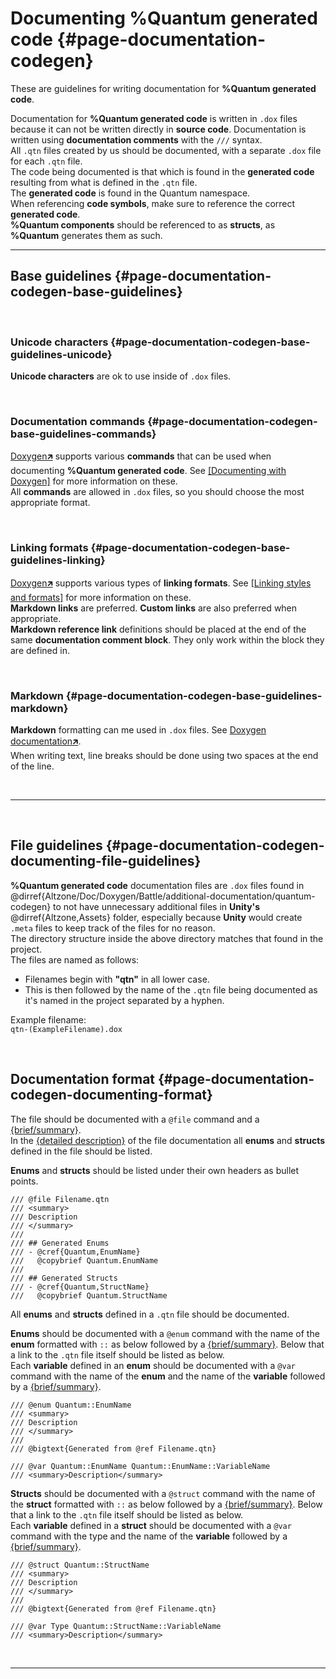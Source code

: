 # Documenting %Quantum generated code {#page-documentation-codegen}
These are guidelines for writing documentation for **%Quantum generated code**.  

Documentation for **%Quantum generated code** is written in `.dox` files because it can not be written directly in **source code**. Documentation is written using **documentation comments** with the `///` syntax.  
All `.qtn` files created by us should be documented, with a separate `.dox` file for each `.qtn` file.  
The code being documented is that which is found in the **generated code** resulting from what is defined in the `.qtn` file.  
The **generated code** is found in the Quantum namespace.  
When referencing **code symbols**, make sure to reference the correct **generated code**.  
**%Quantum components** should be referenced to as **structs**, as **%Quantum** generates them as such.


---

## Base guidelines {#page-documentation-codegen-base-guidelines}

<br/>

### Unicode characters {#page-documentation-codegen-base-guidelines-unicode}
**Unicode characters** are ok to use inside of `.dox` files.

<br/>

### Documentation commands {#page-documentation-codegen-base-guidelines-commands}
[Doxygen🡵] supports various **commands** that can be used when documenting **%Quantum generated code**. See [[Documenting with Doxygen]](#page-documentation-doxygen-commands) for more information on these.  
All **commands** are allowed in `.dox` files, so you should choose the most appropriate format.

<br/>

### Linking formats {#page-documentation-codegen-base-guidelines-linking}
[Doxygen🡵] supports various types of **linking formats**. See [[Linking styles and formats]](#page-documentation-doxygen-styles-formats) for more information on these.  
**Markdown links** are preferred. **Custom links** are also preferred when appropriate.  
**Markdown reference link** definitions should be placed at the end of the same **documentation comment block**. They only work within the block they are defined in.

<br/>

### Markdown {#page-documentation-codegen-base-guidelines-markdown}
**Markdown** formatting can me used in `.dox` files. See [Doxygen documentation🡵](https://www.doxygen.nl/manual/markdown.html).  
When writing text, line breaks should be done using two spaces at the end of the line.

<br/>

---

<br/>

## File guidelines {#page-documentation-codegen-documenting-file-guidelines}
**%Quantum generated code** documentation files are `.dox` files found in @dirref{Altzone/Doc/Doxygen/Battle/additional-documentation/quantum-codegen} to not have unnecessary additional files in **Unity's** @dirref{Altzone,Assets} folder, especially because **Unity** would create `.meta` files to keep track of the files for no reason.  
The directory structure inside the above directory matches that found in the project.  
The files are named as follows:  
- Filenames begin with **"qtn"** in all lower case.
- This is then followed by the name of the `.qtn` file being documented as it's named in the project separated by a hyphen.

Example filename:  
`qtn-(ExampleFilename).dox`

<br/>

## Documentation format {#page-documentation-codegen-documenting-format}
The file should be documented with a `@file` command and a [{brief/summary}].  
In the [{detailed description}] of the file documentation all **enums** and **structs** defined in the file should be listed.  

**Enums** and **structs** should be listed under their own headers as bullet points.  

```
/// @file Filename.qtn
/// <summary>
/// Description
/// </summary>
///
/// ## Generated Enums
/// - @cref{Quantum,EnumName}  
///   @copybrief Quantum.EnumName
///
/// ## Generated Structs
/// - @cref{Quantum,StructName}  
///   @copybrief Quantum.StructName
```

All **enums** and **structs** defined in a `.qtn` file should be documented.  

**Enums** should be documented with a `@enum` command with the name of the **enum** formatted with `::` as below followed by a [{brief/summary}]. 
Below that a link to the `.qtn` file itself should be listed as below.  
Each **variable** defined in an **enum** should be documented with a `@var` command with the name of the **enum** and the name of the **variable** followed by a [{brief/summary}].   

```
/// @enum Quantum::EnumName
/// <summary>
/// Description
/// </summary>
///
/// @bigtext{Generated from @ref Filename.qtn}

/// @var Quantum::EnumName Quantum::EnumName::VariableName
/// <summary>Description</summary>
```

**Structs** should be documented with a `@struct` command with the name of the **struct** formatted with `::` as below followed by a [{brief/summary}]. 
Below that a link to the `.qtn` file itself should be listed as below.  
Each **variable** defined in a **struct** should be documented with a `@var` command with the type and the name of the **variable** followed by a [{brief/summary}]. 


```
/// @struct Quantum::StructName
/// <summary>
/// Description
/// </summary>
///
/// @bigtext{Generated from @ref Filename.qtn}

/// @var Type Quantum::StructName::VariableName
/// <summary>Description</summary>
```

<br/>

---

[Doxygen🡵]:               https://www.doxygen.nl/index.html
[{brief/summary}]:        #page-documentation-doxygen-terminology-brief-summary
[{detailed description}]: #page-documentation-doxygen-terminology-detailed-description